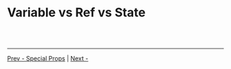 # Variable vs Ref vs State

<br /><br />

---

[Prev - Special Props](../basic/special-props.md)
|
[Next - ]()
